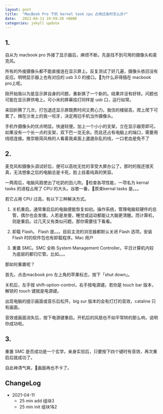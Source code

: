 ```yaml
---
layout: post
title:  "MacBook Pro 下的 kernel task cpu 占用过高时怎么办?"
date:   2021-04-11 19:59:20 +0800
categories: jekyll update
---
```

## 1.
自从为 macbook pro 外接了显示器后，麻烦不断。先是找不到可用的摄像头和麦克风。

所有的外接摄像头都不能直接连在显示屏上。反复测试了好几遍，摄像头依旧没有反应。明明显示器上也有对应的 usb 3.0 的接口。为什么非得插在 macbook pro上呢。

刚开始我以为是显示屏自身的问题，重新换了一个新的。结果并没有好转。问题也可能在显示屏供电上。可小米的屏幕挂灯同样是 usb 口，运行如常。

来回折腾了几次，打包退还显示屏既费时间又费心力。我住的楼层高，爬上爬下可累了。摊在沙发上的我一咬牙，决定用旧手机当作摄像头。

手机作摄像头的优点明显。快速轻便。加上一个小小的支架，立在显示器旁即可。如果没有一个长一点的支架，双下巴一览无余。而且还占有电脑上的端口，需要用线缆连接。推崇极简风格的人看着我桌面上邋遢杂乱的线，一口老血是免不了

## 2.
麦克风和摄像头调试好后，便可以高枕无忧的享受大屏办公了。那时的我还很天真，无法想象之后的电脑总是卡死，脸上挂着纯真的笑容。

一两周后，电脑风扇使出了吃奶的劲儿吹。检查各项性能，一项名为 kernal tasks 的进程占用了 CPU 的大头。谷歌一番，原来kernal tasks 是。。。

若它占用 CPU 过高，有以下三种解决方式。

1. 关机重启。通常重启后的电脑便能恢复如初。操作系统，管理电脑软硬件的总管，偶尔也会发傻。人若是发傻，睡觉或运动都能让大脑更清醒。而计算机，则是重启。过几天又有类似问题，那你需要往下看看。

2. 卸载 Flash。 Flash 是。。。目前主流的浏览器都默认关闭 Flash 选项。安装 Flash 时的软件包也有卸载程序。Mac 用户

3. 重置 SMC。SMC 全称 System Management Controller。平日计算机内较为底层的都归它管。比如。。。

那如何重置呢？

首先，点击macbook pro 左上角的苹果标志，按下「shut down」。

关机后，左手按 shift-option-control，右手按电源键。若你是 touch bar 版本，解锁的 touch 键就是电源键。

出现电脑的提示画面或音乐后松开。big sur 版本的会有灯灯的音效，cataline 只有画面。

音效或画面消失后，按下电源键重启。开机后的风扇也不如平常转的那么响，说明你成功啦。


## 3.
重置 SMC 是否成功是一个玄学。亲身实验后，只要按下四个键时有音效，再次重启后就成功了。

自此神清气爽，画面再也不卡了。


## ChangeLog

- 2021-04-11 
  - 25 min add 组块3
  - 25 min init 组块1&2